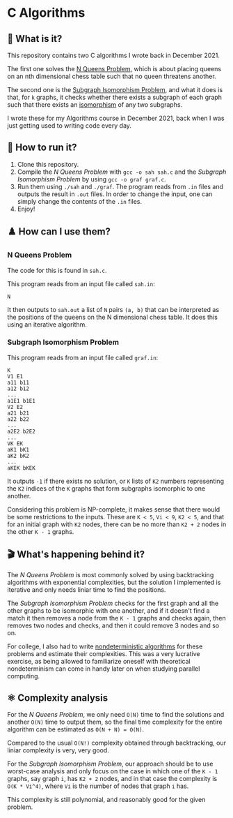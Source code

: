 # C Algorithms

## 🐧 What is it?

This repository contains two C algorithms I wrote back in December 2021.

The first one solves the [N Queens Problem](https://en.wikipedia.org/wiki/Eight_queens_puzzle), which is about placing queens on an nth dimensional chess table such that no queen threatens another.

The second one is the [Subgraph Isomorphism Problem](https://en.wikipedia.org/wiki/Graph_isomorphism_problem), and what it does is that, for `k` graphs, it checks whether there exists a subgraph of each graph such that there exists an [isomorphism](https://en.wikipedia.org/wiki/Graph_isomorphism) of any two subgraphs.

I wrote these for my Algorithms course in December 2021, back when I was just getting used to writing code every day.

## 🏃 How to run it?

1.  Clone this repository.
2.  Compile the *N Queens Problem* with `gcc -o sah sah.c` and the *Subgraph Isomorphism Problem* by using `gcc -o graf graf.c`.
3.  Run them using `./sah` and `./graf`. The program reads from `.in` files and outputs the result in `.out` files. In order to change the input, one can simply change the contents of the `.in` files.
4.  Enjoy!

## ♟️ How can I use them?

### N Queens Problem

The code for this is found in `sah.c`.

This program reads from an input file called `sah.in`:

```
N
```

It then outputs to `sah.out` a list of `N` pairs `(a, b)` that can be interpreted as the positions of the queens on the N dimensional chess table. It does this using an iterative algorithm.

### Subgraph Isomorphism Problem

This program reads from an input file called `graf.in`:

```
K
V1 E1
a11 b11
a12 b12
...
a1E1 b1E1
V2 E2
a21 b21
a22 b22
...
a2E2 b2E2
...
VK EK
aK1 bK1
aK2 bK2
...
aKEK bKEK
```

It outputs `-1` if there exists no solution, or `K` lists of `K2` numbers representing the `K2` indices of the `K` graphs that form subgraphs isomorphic to one another.

Considering this problem is NP-complete, it makes sense that there would be some restrictions to the inputs. These are `K < 5`, `Vi < 9`, `K2 < 5`, and that for an initial graph with `K2` nodes, there can be no more than `K2 + 2` nodes in the other `K - 1` graphs.

## 🎬 What's happening behind it?

The *N Queens Problem* is most commonly solved by using backtracking algorithms with exponential complexities, but the solution I implemented is iterative and only needs liniar time to find the positions.

The *Subgraph Isomorphism Problem* checks for the first graph and all the other graphs to be isomorphic with one another, and if it doesn't find a match it then removes a node from the `K - 1` graphs and checks again, then removes two nodes and checks, and then it could remove 3 nodes and so on.

For college, I also had to write [nondeterministic algorithms](https://en.wikipedia.org/wiki/Nondeterministic_algorithm) for these problems and estimate their complexities. This was a very lucrative exercise, as being allowed to familiarize oneself with theoretical nondeterminism can come in handy later on when studying parallel computing.

## ⚛️ Complexity analysis

For the *N Queens Problem*, we only need `O(N)` time to find the solutions and another `O(N)` time to output them, so the final time complexity for the entire algorithm can be estimated as `O(N + N) = O(N)`.

Compared to the usual `O(N!)` complexity obtained through backtracking, our liniar complexity is very, very good.

For the *Subgraph Isomorphism Problem*, our approach should be to use worst-case analysis and only focus on the case in which one of the `K - 1` graphs, say graph `i`, has `K2 + 2` nodes, and in that case the complexity is `O(K * Vi^4)`, where `Vi` is the number of nodes that graph `i` has.

This complexity is still polynomial, and reasonably good for the given problem.
